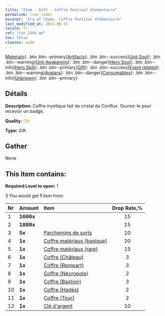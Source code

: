 ```yaml
---
title: "Item - Gift - Coffre Festival élémentaire"
permalink: /con_1344/
excerpt: "Era of Chaos  Coffre Festival élémentaire"
last_modified_at: 2021-06-15
locale: fr
ref: "con_1344.md"
toc: false
classes: wide
---
```

 [Materials](/ItemsFR/){: .btn .btn--primary}[Artifacts](/ItemsFR/Artifacts/){: .btn .btn--success}[Unit Soul](/ItemsFR/UnitSoul/){: .btn .btn--warning}[Unit Awakening](/ItemsFR/UnitAwakening/){: .btn .btn--danger}[Hero Soul](/ItemsFR/HeroSoul/){: .btn .btn--info}[Hero Skill](/ItemsFR/HeroSkill/){: .btn .btn--primary}[Gift](/ItemsFR/Gift/){: .btn .btn--success}[Event related](/ItemsFR/Events/){: .btn .btn--warning}[Avatars](/ItemsFR/Avatars/){: .btn .btn--danger}[Consumables](/ItemsFR/Consumables/){: .btn .btn--info}[Unknown](/ItemsFR/Unknown/){: .btn .btn--primary}

## Détails
 **Description:** Coffre mystique fait de cristal du Conflux. Ouvrez-le pour recevoir un badge.

 **Quality:** <span style="color: #FF8C00">OK</span>

 **Type:** Gift

## Gather

  None

## This item contains:

 **Required Level to open:** 1

 3 You would get **1** item  from:

  | Nr | Amount |     Item    | Drop Rate,% |
  |:---|:-------|:------------|:---------:|
  | 1 |  **1666x** | <i class="fas fa-coins"/> | 15 | 
  | 2 |  **1888x** | <i class="fas fa-coins"/> | 15 | 
  | 3 |  **5x** | [Parchemins de sorts](/ItemsFR/con_694/) | 10 | 
  | 4 |  **1x** | [Coffre matériaux (basique)](/ItemsFR/con_756/) | 20 | 
  | 5 |  **1x** | [Coffre matériaux (rare)](/ItemsFR/con_757/) | 15 | 
  | 6 |  **1x** | [Coffre (Château)](/ItemsFR/con_1269/) | 3 | 
  | 7 |  **1x** | [Coffre (Rempart)](/ItemsFR/con_1270/) | 3 | 
  | 8 |  **1x** | [Coffre (Nécropole)](/ItemsFR/con_1271/) | 2 | 
  | 9 |  **1x** | [Coffre (Bastion)](/ItemsFR/con_1272/) | 3 | 
  | 10 |  **1x** | [Coffre (Hadès)](/ItemsFR/con_1273/) | 2 | 
  | 11 |  **1x** | [Coffre (Tour)](/ItemsFR/con_1274/) | 2 | 
  | 12 |  **1x** | [Clé d'argent](/ItemsFR/con_693/) | 10 | 
